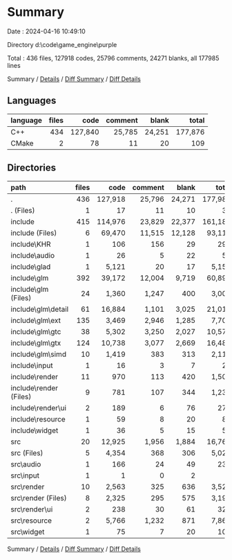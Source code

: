 # Summary

Date : 2024-04-16 10:49:10

Directory d:\\code\\game_engine\\purple

Total : 436 files,  127918 codes, 25796 comments, 24271 blanks, all 177985 lines

Summary / [Details](details.md) / [Diff Summary](diff.md) / [Diff Details](diff-details.md)

## Languages
| language | files | code | comment | blank | total |
| :--- | ---: | ---: | ---: | ---: | ---: |
| C++ | 434 | 127,840 | 25,785 | 24,251 | 177,876 |
| CMake | 2 | 78 | 11 | 20 | 109 |

## Directories
| path | files | code | comment | blank | total |
| :--- | ---: | ---: | ---: | ---: | ---: |
| . | 436 | 127,918 | 25,796 | 24,271 | 177,985 |
| . (Files) | 1 | 17 | 11 | 10 | 38 |
| include | 415 | 114,976 | 23,829 | 22,377 | 161,182 |
| include (Files) | 6 | 69,470 | 11,515 | 12,128 | 93,113 |
| include\\KHR | 1 | 106 | 156 | 29 | 291 |
| include\\audio | 1 | 26 | 5 | 22 | 53 |
| include\\glad | 1 | 5,121 | 20 | 17 | 5,158 |
| include\\glm | 392 | 39,172 | 12,004 | 9,719 | 60,895 |
| include\\glm (Files) | 24 | 1,360 | 1,247 | 400 | 3,007 |
| include\\glm\\detail | 61 | 16,884 | 1,101 | 3,025 | 21,010 |
| include\\glm\\ext | 135 | 3,469 | 2,946 | 1,285 | 7,700 |
| include\\glm\\gtc | 38 | 5,302 | 3,250 | 2,027 | 10,579 |
| include\\glm\\gtx | 124 | 10,738 | 3,077 | 2,669 | 16,484 |
| include\\glm\\simd | 10 | 1,419 | 383 | 313 | 2,115 |
| include\\input | 1 | 16 | 3 | 7 | 26 |
| include\\render | 11 | 970 | 113 | 420 | 1,503 |
| include\\render (Files) | 9 | 781 | 107 | 344 | 1,232 |
| include\\render\\ui | 2 | 189 | 6 | 76 | 271 |
| include\\resource | 1 | 59 | 8 | 20 | 87 |
| include\\widget | 1 | 36 | 5 | 15 | 56 |
| src | 20 | 12,925 | 1,956 | 1,884 | 16,765 |
| src (Files) | 5 | 4,354 | 368 | 306 | 5,028 |
| src\\audio | 1 | 166 | 24 | 49 | 239 |
| src\\input | 1 | 1 | 0 | 2 | 3 |
| src\\render | 10 | 2,563 | 325 | 636 | 3,524 |
| src\\render (Files) | 8 | 2,325 | 295 | 575 | 3,195 |
| src\\render\\ui | 2 | 238 | 30 | 61 | 329 |
| src\\resource | 2 | 5,766 | 1,232 | 871 | 7,869 |
| src\\widget | 1 | 75 | 7 | 20 | 102 |

Summary / [Details](details.md) / [Diff Summary](diff.md) / [Diff Details](diff-details.md)